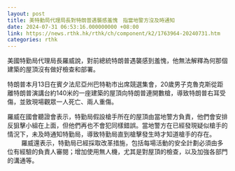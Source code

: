 ```yaml
---
layout: post
title: 美特勤局代理局長對特朗普遇襲感羞愧　指當地警方沒及時通知
date: 2024-07-31 06:53:16.000000000 +08:00
link: https://news.rthk.hk/rthk/ch/component/k2/1763964-20240731.htm
categories: rthk
---
```


美國特勤局代理局長羅威說，對前總統特朗普遇襲感到羞愧，他無法解釋為何那個建築的屋頂沒有做好檢查和部署。 

特朗普本月13日在賓夕法尼亞州巴特勒市出席競選集會，20歲男子克魯克斯從距離特朗普演講台約140米的一座建築的屋頂向特朗普連開數槍，導致特朗普右耳受傷，並致現場觀眾一人死亡、兩人重傷。 

羅威在國會聽證會表示，特勤局假設槍手所在的屋頂由當地警方負責，他們會安排反狙擊小組在上面，但他們再也不會犯同樣錯誤。當地警方在已經發現疑似槍手的情況下，未及時通知特勤局，導致特勤局直到槍擊發生時才知道槍手的存在。 
  　　
羅威還表示，特勤局已經採取改革措施，包括每場活動的安全計劃必須由多位有經驗的負責人審閱；增加使用無人機，尤其是對屋頂的檢查，以及加強各部門的溝通等。
